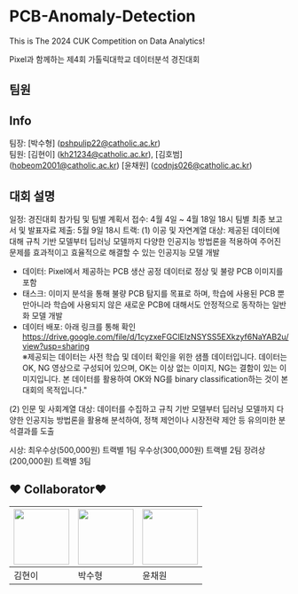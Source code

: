 # PCB-Anomaly-Detection

This is The 2024 CUK Competition on Data Analytics!

Pixel과 함께하는 제4회 가톨릭대학교 데이터분석 경진대회

## 팀원
## Info
팀장: [박수형] (pshpulip22@catholic.ac.kr) <br>
팀원: [김현이] (kh21234@catholic.ac.kr), [김호범] (hobeom2001@catholic.ac.kr) [윤채원] (codnjs026@catholic.ac.kr)

## 대회 설명
일정: 경진대회 참가팀 및 팀별 계획서 접수: 4월 4일 ~ 4월 18일 18시
팀별 최종 보고서 및 발표자료 제출: 5월 9일 18시
트랙:
(1) 이공 및 자연계열 대상: 제공된 데이터에 대해 규칙 기반 모델부터 딥러닝 모델까지 다양한 인공지능 방법론을 적용하여 주어진 문제를 효과적이고 효율적으로 해결할 수 있는 인공지능 모델 개발
- 데이터: Pixel에서 제공하는 PCB 생산 공정 데이터로 정상 및 불량 PCB 이미지를 포함
- 태스크: 이미지 분석을 통해 불량 PCB 탐지를 목표로 하며, 학습에 사용된 PCB 뿐만아니라 학습에 사용되지 않은 새로운 PCB에 대해서도 안정적으로 동작하는 일반화 모델 개발
- 데이터 배포: 아래 링크를 통해 확인
https://drive.google.com/file/d/1cyzxeFGClEIzNSYSS5EXkzyf6NaYAB2u/view?usp=sharing <br>
※제공되는 데이터는 사전 학습 및 데이터 확인을 위한 샘플 데이터입니다. 데이터는 OK, NG 영상으로 구성되어 있으며, OK는 이상 없는 이미지, NG는 결함이 있는 이미지입니다. 본 데이터를 활용하여 OK와 NG를 binary classification하는 것이 본 대회의 목적입니다."

 
(2) 인문 및 사회계열 대상: 데이터를 수집하고 규칙 기반 모델부터 딥러닝 모델까지 다양한 인공지능 방법론을 활용해 분석하여, 정책 제언이나 시장전략 제안 등 유의미한 분석결과를 도출

시상:
최우수상(500,000원) 트랙별 1팀
우수상(300,000원) 트랙별 2팀
장려상(200,000원) 트랙별 3팀


## :heart: Collaborator:heart:
   
|[<img src="https://user-images.githubusercontent.com/101535851/197529689-8f333988-5396-4528-862f-78143f94e0de.png" width = 100>](https://github.com/hye0n22)|[<img src="https://avatars.githubusercontent.com/u/115800583?v=4" width = 100>](https://github.com/Coding-Child)|[<img src="https://i.namu.wiki/i/ZfdNgW8AkDegm0T7LXYojNBFc8LXcrNjjugB-E-gXpYOWUrffwnY-5H5NDoIMlsLvypPmqYIKlOpbdLShMMy_uphfOZBQKVvPGl74lIhfVWqgB0NwIG5opUClwqKI6_p0WMKrIWwERFUltLZtaQxwg.webp" width = 100>](https://github.com/jycodnjs)
|-|-|-|
|김현이|박수형|윤채원|

